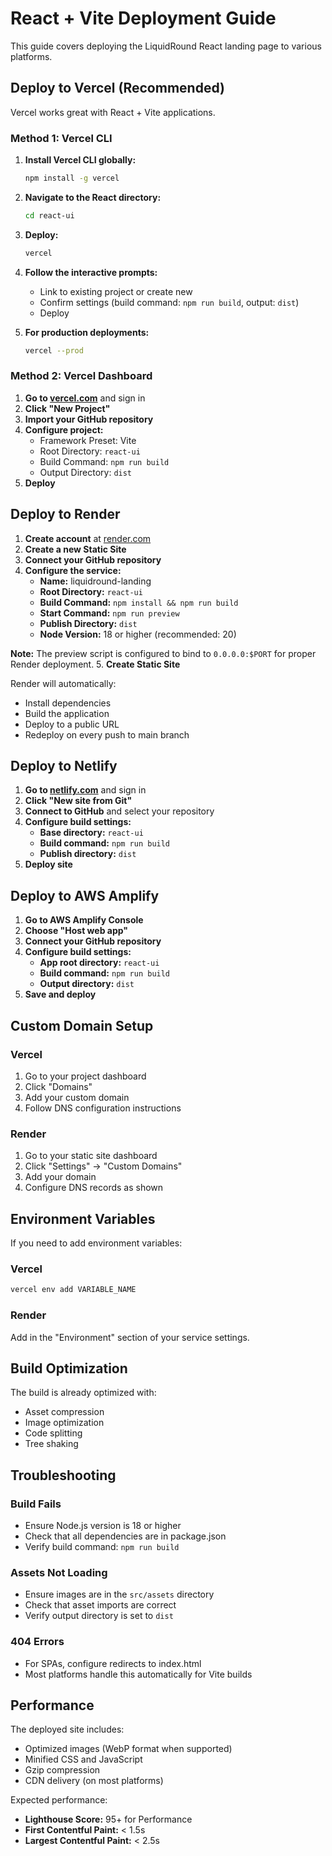 # React + Vite Deployment Guide

This guide covers deploying the LiquidRound React landing page to various platforms.

## Deploy to Vercel (Recommended)

Vercel works great with React + Vite applications.

### Method 1: Vercel CLI

1. **Install Vercel CLI globally:**
   ```bash
   npm install -g vercel
   ```

2. **Navigate to the React directory:**
   ```bash
   cd react-ui
   ```

3. **Deploy:**
   ```bash
   vercel
   ```

4. **Follow the interactive prompts:**
   - Link to existing project or create new
   - Confirm settings (build command: `npm run build`, output: `dist`)
   - Deploy

5. **For production deployments:**
   ```bash
   vercel --prod
   ```

### Method 2: Vercel Dashboard

1. **Go to [vercel.com](https://vercel.com)** and sign in
2. **Click "New Project"**
3. **Import your GitHub repository**
4. **Configure project:**
   - Framework Preset: Vite
   - Root Directory: `react-ui`
   - Build Command: `npm run build`
   - Output Directory: `dist`
5. **Deploy**

## Deploy to Render

1. **Create account** at [render.com](https://render.com)
2. **Create a new Static Site**
3. **Connect your GitHub repository**
4. **Configure the service:**
   - **Name:** liquidround-landing
   - **Root Directory:** `react-ui`
   - **Build Command:** `npm install && npm run build`
   - **Start Command:** `npm run preview`
   - **Publish Directory:** `dist`
   - **Node Version:** 18 or higher (recommended: 20)

**Note:** The preview script is configured to bind to `0.0.0.0:$PORT` for proper Render deployment.
5. **Create Static Site**

Render will automatically:
- Install dependencies
- Build the application
- Deploy to a public URL
- Redeploy on every push to main branch

## Deploy to Netlify

1. **Go to [netlify.com](https://netlify.com)** and sign in
2. **Click "New site from Git"**
3. **Connect to GitHub** and select your repository
4. **Configure build settings:**
   - **Base directory:** `react-ui`
   - **Build command:** `npm run build`
   - **Publish directory:** `dist`
5. **Deploy site**

## Deploy to AWS Amplify

1. **Go to AWS Amplify Console**
2. **Choose "Host web app"**
3. **Connect your GitHub repository**
4. **Configure build settings:**
   - **App root directory:** `react-ui`
   - **Build command:** `npm run build`
   - **Output directory:** `dist`
5. **Save and deploy**

## Custom Domain Setup

### Vercel
1. Go to your project dashboard
2. Click "Domains"
3. Add your custom domain
4. Follow DNS configuration instructions

### Render
1. Go to your static site dashboard
2. Click "Settings" → "Custom Domains"
3. Add your domain
4. Configure DNS records as shown

## Environment Variables

If you need to add environment variables:

### Vercel
```bash
vercel env add VARIABLE_NAME
```

### Render
Add in the "Environment" section of your service settings.

## Build Optimization

The build is already optimized with:
- Asset compression
- Image optimization
- Code splitting
- Tree shaking

## Troubleshooting

### Build Fails
- Ensure Node.js version is 18 or higher
- Check that all dependencies are in package.json
- Verify build command: `npm run build`

### Assets Not Loading
- Ensure images are in the `src/assets` directory
- Check that asset imports are correct
- Verify output directory is set to `dist`

### 404 Errors
- For SPAs, configure redirects to index.html
- Most platforms handle this automatically for Vite builds

## Performance

The deployed site includes:
- Optimized images (WebP format when supported)
- Minified CSS and JavaScript
- Gzip compression
- CDN delivery (on most platforms)

Expected performance:
- **Lighthouse Score:** 95+ for Performance
- **First Contentful Paint:** < 1.5s
- **Largest Contentful Paint:** < 2.5s
